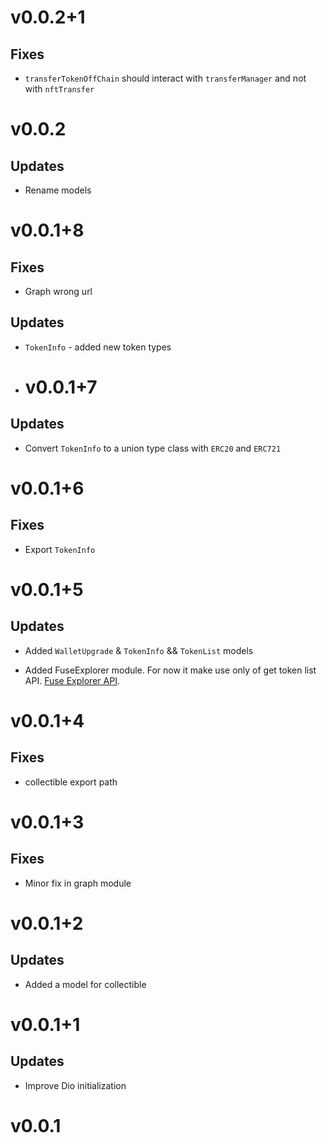 # v0.0.2+1

## Fixes

- `transferTokenOffChain` should interact with `transferManager` and not with `nftTransfer`

# v0.0.2

## Updates

- Rename models

# v0.0.1+8

## Fixes

- Graph wrong url

## Updates

- `TokenInfo` - added new token types

- # v0.0.1+7

## Updates

- Convert `TokenInfo` to a union type class with `ERC20` and `ERC721`

# v0.0.1+6

## Fixes

- Export `TokenInfo`
  
# v0.0.1+5

## Updates

- Added `WalletUpgrade` & `TokenInfo` && `TokenList` models

- Added FuseExplorer module. For now it make use only of get token list API. [Fuse Explorer API](https://explorer.fuse.io/api-docs).

# v0.0.1+4

## Fixes

- collectible export path

# v0.0.1+3

## Fixes

- Minor fix in graph module

# v0.0.1+2

## Updates

- Added a model for collectible

# v0.0.1+1

## Updates

- Improve Dio initialization

# v0.0.1
